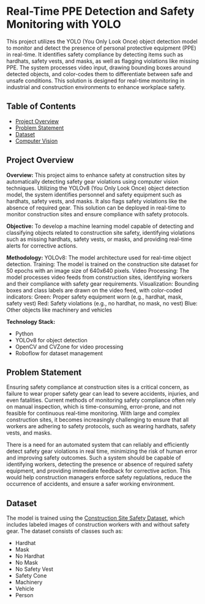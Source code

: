 # Real-Time PPE Detection and Safety Monitoring with YOLO
This project utilizes the YOLO (You Only Look Once) object detection model to monitor and detect the presence of personal protective equipment (PPE) in real-time. It identifies safety compliance by detecting items such as hardhats, safety vests, and masks, as well as flagging violations like missing PPE. The system processes video input, drawing bounding boxes around detected objects, and color-codes them to differentiate between safe and unsafe conditions. This solution is designed for real-time monitoring in industrial and construction environments to enhance workplace safety.

## Table of Contents
- [Project Overview](#project-overview)
- [Problem Statement](#problem-statement)
- [Dataset](#dataset)
- [Computer Vision](#computer-vision)

## Project Overview
**Overview:** This project aims to enhance safety at construction sites by automatically detecting safety gear violations using computer vision techniques. Utilizing the YOLOv8 (You Only Look Once) object detection model, the system identifies personnel and safety equipment such as hardhats, safety vests, and masks. It also flags safety violations like the absence of required gear. This solution can be deployed in real-time to monitor construction sites and ensure compliance with safety protocols.

**Objective:** To develop a machine learning model capable of detecting and classifying objects related to construction site safety, identifying violations such as missing hardhats, safety vests, or masks, and providing real-time alerts for corrective actions.

**Methodology:** 
YOLOv8: The model architecture used for real-time object detection.
Training: The model is trained on the construction site dataset for 50 epochs with an image size of 640x640 pixels.
Video Processing: The model processes video feeds from construction sites, identifying workers and their compliance with safety gear requirements.
Visualization: Bounding boxes and class labels are drawn on the video feed, with color-coded indicators:
Green: Proper safety equipment worn (e.g., hardhat, mask, safety vest)
Red: Safety violations (e.g., no hardhat, no mask, no vest)
Blue: Other objects like machinery and vehicles

**Technology Stack:**
- Python
- YOLOv8 for object detection
- OpenCV and CVZone for video processing
- Roboflow for dataset management

## Problem Statement
Ensuring safety compliance at construction sites is a critical concern, as failure to wear proper safety gear can lead to severe accidents, injuries, and even fatalities. Current methods of monitoring safety compliance often rely on manual inspection, which is time-consuming, error-prone, and not feasible for continuous real-time monitoring. With large and complex construction sites, it becomes increasingly challenging to ensure that all workers are adhering to safety protocols, such as wearing hardhats, safety vests, and masks.

There is a need for an automated system that can reliably and efficiently detect safety gear violations in real time, minimizing the risk of human error and improving safety outcomes. Such a system should be capable of identifying workers, detecting the presence or absence of required safety equipment, and providing immediate feedback for corrective action. This would help construction managers enforce safety regulations, reduce the occurrence of accidents, and ensure a safer working environment.

## Dataset
The model is trained using the [Construction Site Safety Dataset](https://universe.roboflow.com/roboflow-universe-projects/construction-site-safety/dataset/27), which includes labeled images of construction workers with and without safety gear. The dataset consists of classes such as:
- Hardhat
- Mask
- No Hardhat
- No Mask
- No Safety Vest
- Safety Cone
- Machinery
- Vehicle
- Person
